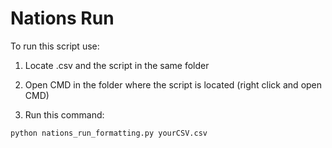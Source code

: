 # Nations Run



To run this script use:


1. Locate .csv and the script in the same folder
2. Open CMD in the folder where the script is located (right click and open CMD)

3. Run this command:


```
python nations_run_formatting.py yourCSV.csv
```